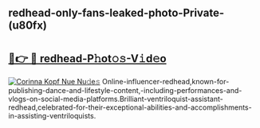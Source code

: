## redhead-only-fans​-leaked-photo​-Private-(u80fx)


# <h2><a href="https://mediaupload.pro?title=redhead&ref=git">🔗👉 🔴 redhead-P𝚑ot𝚘𝚜-V𝚒d𝚎o</a></h2>

[![Corinna Kopf Nue Nu𝚍e𝚜](https://i.imgur.com/0qMVB7G.gif)](https://mediaupload.pro?title=redhead&ref=git)
Online-influencer-redhead,known-for-publishing-dance-and-lifestyle-content,-including-performances-and-vlogs-on-social-media-platforms.Brilliant-ventriloquist-assistant-redhead,celebrated-for-their-exceptional-abilities-and-accomplishments-in-assisting-ventriloquists.  